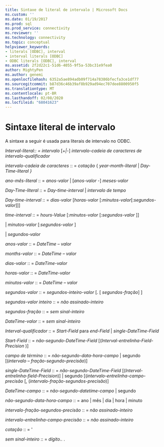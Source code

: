 ```yaml
---
title: Sintaxe de literal de intervalo | Microsoft Docs
ms.custom: ''
ms.date: 01/19/2017
ms.prod: sql
ms.prod_service: connectivity
ms.reviewer: ''
ms.technology: connectivity
ms.topic: conceptual
helpviewer_keywords:
- literals [ODBC], interval
- interval literals [ODBC]
- ODBC literals [ODBC], interval
ms.assetid: 2f2d22c1-51d6-4055-9f5a-53bc31e9fea0
author: MightyPen
ms.author: genemi
ms.openlocfilehash: 6352a5ae894adb09f714a78386bfecfa3ce1df77
ms.sourcegitcommit: b87d36c46b39af8b929ad94ec707dee8800950f5
ms.translationtype: MT
ms.contentlocale: pt-BR
ms.lasthandoff: 02/08/2020
ms.locfileid: "68041623"
---
```

# <a name="interval-literal-syntax"></a>Sintaxe literal de intervalo
A sintaxe a seguir é usada para literais de intervalo no ODBC.  
  
 *Interval-literal:: = intervalo* [+*&#124;*-] *intervalo-cadeia de caracteres de intervalo-qualificador*  
  
 *intervalo-cadeia de caracteres* :: = *cotação* { *year-month-literal* &#124; *Day-Time-literal* *}*  
  
 *ano-mês-literal* :: = *anos-valor* &#124; [*anos-valor* -] *meses-valor*  
  
 *Day-Time-literal* :: = *Day-time-interval* &#124; *intervalo de tempo*  
  
 *Day-time-interval* :: = *dias-valor* [*horas-valor* [:*minutos-valor*[:*segundos-valor*]]]  
  
 *time-interval* :: = *hours-Value* [:*minutos-valor* [:*segundos-valor* ]]  
  
 &#124; *minutos-valor* [:*segundos-valor* ]  
  
 &#124; *segundos-valor*  
  
 *anos-valor* :: = *DateTime – valor*  
  
 *months-valor* :: = *DateTime – valor*  
  
 *dias-valor* :: = *DateTime-valor*  
  
 *horas-valor* :: = *DateTime-valor*  
  
 *minutos-valor* :: = *DateTime – valor*  
  
 *segundos-valor* :: = *segundos-inteiro-valor* [. [ *segundos-fração*] ]  
  
 *segundos-valor inteiro* :: = *não assinado-inteiro*  
  
 *segundos-fração* :: = *sem sinal-inteiro*  
  
 *DateTime-valor* :: = *sem sinal-inteiro*  
  
 *Interval-qualificador* :: = *Start-Field* para *end-Field* &#124; *single-DateTime-Field*  
  
 *Start-Field* :: = *não-segundo-DateTime-Field* [(*Interval-entrelinha-Field-Precision* )]  
  
 *campo de término* :: = *não-segundo-data-hora-campo* &#124; segundo [(*intervalo – fração-segundo-precisão*)]  
  
 *single-DateTime-Field* :: = *não-segundo-DateTime-Field* [(*Interval-entrelinha-field-Precision*)] &#124; segundo [(*intervalo-entrelinha-campo-precisão* [, (*intervalo-fração-segundos-precisão*)]  
  
 *DateTime-campo* :: = *não-segundo-datetime-campo* &#124; segundo  
  
 *não-segundo-data-hora-campo* :: = ano &#124; mês &#124; dia &#124; hora &#124; minuto  
  
 *intervalo-fração-segundos-precisão* :: = *não assinado-inteiro*  
  
 *intervalo-entrelinha-campo-precisão* :: = *não assinado-inteiro*  
  
 *cotação* :: = '  
  
 *sem sinal-inteiro* :: = *dígito..* .

